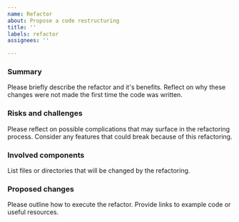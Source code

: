```yaml
---
name: Refactor
about: Propose a code restructuring
title: ''
labels: refactor
assignees: ''

---
```


### Summary
Please briefly describe the refactor and it's benefits.
Reflect on why these changes were not made the first time the code was written.

### Risks and challenges
Please reflect on possible complications that may surface in the refactoring process.
Consider any features that could break because of this refactoring.

### Involved components
List files or directories that will be changed by the refactoring.

### Proposed changes
Please outline how to execute the refactor.
Provide links to example code or useful resources.
